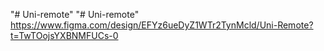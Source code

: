 "# Uni-remote" 
"# Uni-remote" 
https://www.figma.com/design/EFYz6ueDyZ1WTr2TynMcld/Uni-Remote?t=TwTOojsYXBNMFUCs-0
